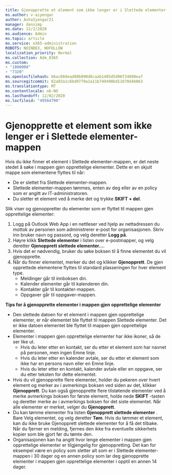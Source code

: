 ```yaml
---
title: Gjenopprette et element som ikke lenger er i Slettede elementer-mappen
ms.author: v-aiyengar
author: AshaIyengar21
manager: dansimp
ms.date: 12/2/2020
ms.audience: Admin
ms.topic: article
ms.service: o365-administration
ROBOTS: NOINDEX, NOFOLLOW
localization_priority: Normal
ms.collection: Adm_O365
ms.custom:
- "1800008"
- "7320"
ms.openlocfilehash: b6ac084ead88b090d6caab1405d5d96f24890ea7
ms.sourcegitcommit: 62a83a1c6bd9779a1a11b749490bd11670d4b063
ms.translationtype: MT
ms.contentlocale: nb-NO
ms.lasthandoff: 12/02/2020
ms.locfileid: "49564790"
---
```

# <a name="recover-an-item-thats-no-longer-in-your-deleted-items-folder"></a>Gjenopprette et element som ikke lenger er i Slettede elementer-mappen

Hvis du ikke finner et element i Slettede elementer-mappen, er det neste stedet å søke i mappen gjen opprettelige elementer. Dette er en skjult mappe som elementene flyttes til når:
- De er slettet fra Slettede elementer-mappen.
- Slettede elementer-mappen tømmes, enten av deg eller av en policy som er angitt av IT-administratoren.
- Du sletter et element ved å merke det og trykke **SKIFT + del**.

Slik viser og gjenoppretter du elementer som er flyttet til mappen gjen opprettelige elementer:
1. Logg på Outlook Web App i en nettleser ved hjelp av nettadressen du mottok av personen som administrerer e-post for organisasjonen. Skriv inn bruker navn og passord, og velg deretter **Logg på**.
1. Høyre klikk **Slettede elementer** i listen over e-postmapper, og velg deretter **Gjenopprett slettede elementer...**.
1. Hvis det er nødvendig, bruker du søke boksen til å finne elementet du vil gjenopprette.
1. Når du finner elementet, merker du det og klikker **Gjenopprett**.
   De gjen opprettede elementene flyttes til standard plasseringen for hver element type.
    - Meldinger går til innboksen din.
    - Kalender elementer går til kalenderen din.
    - Kontakter går til kontakter-mappen.
    - Oppgaver går til oppgaver-mappen.

**Tips for å gjenopprette elementer i mappen gjen opprettelige elementer**

- Den slettede datoen for et element i mappen gjen opprettelige elementer, er når elementet ble flyttet til mappen Slettede elementer. Det er ikke datoen elementet ble flyttet til mappen gjen opprettelige elementer.
- Elementer i mappen gjen opprettelige elementer har ikke ikoner, så de ser like ut.
    - Hvis du leter etter en kontakt, ser du etter et element som har navnet på personen, men ingen Emne linje.
    - Hvis du leter etter en kalender avtale, ser du etter et element som ikke har en persons navn eller en Emne linje.
    - Hvis du leter etter en kontakt, kalender avtale eller en oppgave, ser du etter teksten for dette elementet.
- Hvis du vil gjenopprette flere elementer, holder du pekeren over hvert element og merker av i avmerkings boksen ved siden av det, klikker **Gjenopprett**. Du kan også gjenopprette flere tilstøtende elementer ved å merke avmerkings boksen for første element, holde nede **SKIFT** -tasten og deretter merke av i avmerkings boksen for det siste elementet. Når alle elementer er merket, velger du **Gjenopprett**.
- Du kan tømme elementer fra listen **Gjenopprett slettede elementer** . Bare Velg elementet, og velg deretter **Tøm**. Hvis du tømmer et element, kan du ikke bruke Gjenopprett slettede elementer for å få det tilbake. Når du fjerner en melding, fjernes den ikke fra eventuelle sikkerhets kopier som ble gjort før du tømte den.
- Organisasjonen kan ha angitt hvor lenge elementer i mappen gjen opprettelige elementer er tilgjengelig for gjenoppretting. Det kan for eksempel være en policy som sletter alt som er i Slettede elementer-mappen i 30 dager og en annen policy som lar deg gjenopprette elementer i mappen gjen opprettelige elementer i opptil en annen 14 dager.
